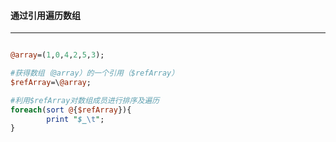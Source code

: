 #### 通过引用遍历数组
------
```perl

@array=(1,0,4,2,5,3);

#获得数组（@array）的一个引用（$refArray）
$refArray=\@array;

#利用$refArray对数组成员进行排序及遍历
foreach(sort @{$refArray}){
		print "$_\t";
}

```
